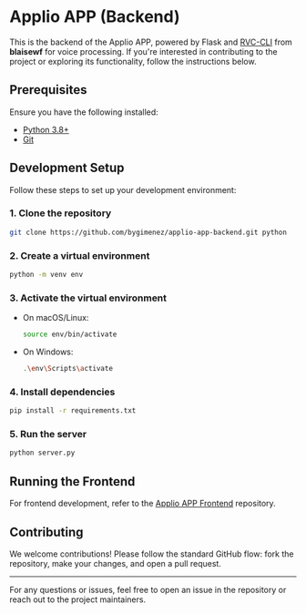 # Applio APP (Backend)

This is the backend of the Applio APP, powered by Flask and [RVC-CLI](https://github.com/blaise-wf/rvc-cli) from **blaisewf** for voice processing. If you're interested in contributing to the project or exploring its functionality, follow the instructions below.

## Prerequisites

Ensure you have the following installed:

- [Python 3.8+](https://www.python.org/downloads/)
- [Git](https://git-scm.com/)

## Development Setup

Follow these steps to set up your development environment:

### 1. Clone the repository
```bash
git clone https://github.com/bygimenez/applio-app-backend.git python
```

### 2. Create a virtual environment
```bash
python -m venv env
```

### 3. Activate the virtual environment

- On macOS/Linux:
  ```bash
  source env/bin/activate
  ```
- On Windows:
  ```bash
  .\env\Scripts\activate
  ```

### 4. Install dependencies
```bash
pip install -r requirements.txt
```

### 5. Run the server
```bash
python server.py
```

## Running the Frontend

For frontend development, refer to the [Applio APP Frontend](https://github.com/bygimenez/applio-app) repository.

## Contributing

We welcome contributions! Please follow the standard GitHub flow: fork the repository, make your changes, and open a pull request. 

---

For any questions or issues, feel free to open an issue in the repository or reach out to the project maintainers.
